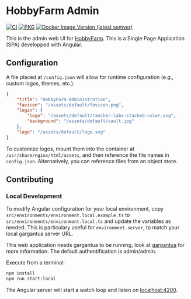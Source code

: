 # HobbyFarm Admin

[![CI](https://github.com/hobbyfarm/admin-ui/actions/workflows/ci.yaml/badge.svg?branch=master)](https://github.com/hobbyfarm/admin-ui/actions/workflows/ci.yaml)
[![PKG](https://github.com/hobbyfarm/admin-ui/actions/workflows/pkg.yaml/badge.svg?branch=master)](https://github.com/hobbyfarm/admin-ui/actions/workflows/pkg.yaml)
[![Docker Image Version (latest semver)](https://img.shields.io/docker/v/hobbyfarm/admin-ui?label=Docker)](https://hub.docker.com/r/hobbyfarm/admin-ui)

This is the admin web UI for [HobbyFarm](https://github.com/hobbyfarm). This is a Single Page Application (SPA) developped with Angular.

## Configuration

A file placed at `/config.json` will allow for runtime configuration (e.g., custom logos, themes, etc.).

```json
{
    "title": "HobbyFarm Administration",
    "favicon": "/assets/default/favicon.png",
    "login": {
        "logo": "/assets/default/rancher-labs-stacked-color.svg",
        "background": "/assets/default/vault.jpg"
    },
    "logo": "/assets/default/logo.svg"
}
```

To customize logos, mount them into the container at `/usr/share/nginx/html/assets`, and then reference the file names in `config.json`. Alternatively, you can reference files from an object store.

## Contributing

### Local Development

To modify Angular configuration for your local environment, copy `src/environments/environment.local.example.ts` to `src/environments/environment.local.ts` and update the variables as needed. This is particulary useful for `environment.server`, to match your local gargantua server URL.

This web application needs gargantua to be running, look at [gargantua](https://github.com/hobbyfarm/gargantua/CONTRIBUTING.md) for more information. The default authentification is admin/admin.

Execute from a terminal:

```bash
npm install
npm run start:local
```

The Angular server will start a watch loop and listen on [localhost:4200](http://localhost:4200).

